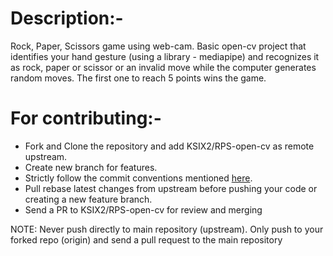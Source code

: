 # Description:-

Rock, Paper, Scissors game using web-cam.
Basic open-cv project that identifies your hand gesture (using a library - mediapipe) and recognizes it as rock, paper or scissor or an invalid move while the computer generates random moves. The first one to reach 5 points wins the game.

# For contributing:-
- Fork and Clone the repository and add KSIX2/RPS-open-cv as remote upstream.
- Create new branch for features.
- Strictly follow the commit conventions mentioned [here](http://karma-runner.github.io/latest/dev/git-commit-msg.html).
- Pull rebase latest changes from upstream before pushing your code or creating a new feature branch.
- Send a PR to KSIX2/RPS-open-cv for review and merging

NOTE: Never push directly to main repository (upstream). Only push to your forked repo (origin) and send a pull request to the main repository

